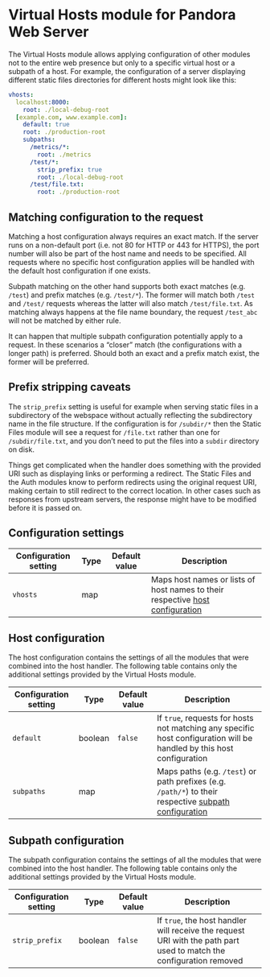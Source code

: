 # Virtual Hosts module for Pandora Web Server

The Virtual Hosts module allows applying configuration of other modules not to the entire web presence but only to a specific virtual host or a subpath of a host. For example, the configuration of a server displaying different static files directories for different hosts might look like this:

```yaml
vhosts:
  localhost:8000:
    root: ./local-debug-root
  [example.com, www.example.com]:
    default: true
    root: ./production-root
    subpaths:
      /metrics/*:
        root: ./metrics
      /test/*:
        strip_prefix: true
        root: ./local-debug-root
      /test/file.txt:
        root: ./production-root
```

## Matching configuration to the request

Matching a host configuration always requires an exact match. If the server runs on a non-default port (i.e. not 80 for HTTP or 443 for HTTPS), the port number will also be part of the host name and needs to be specified. All requests where no specific host configuration applies will be handled with the default host configuration if one exists.

Subpath matching on the other hand supports both exact matches (e.g. `/test`) and prefix matches (e.g. `/test/*`). The former will match both `/test` and `/test/` requests whereas the latter will also match `/test/file.txt`. As matching always happens at the file name boundary, the request `/test_abc` will not be matched by either rule.

It can happen that multiple subpath configuration potentially apply to a request. In these scenarios a “closer” match (the configurations with a longer path) is preferred. Should both an exact and a prefix match exist, the former will be preferred.

## Prefix stripping caveats

The `strip_prefix` setting is useful for example when serving static files in a subdirectory of the webspace without actually reflecting the subdirectory name in the file structure. If the configuration is for `/subdir/*` then the Static Files module will see a request for `/file.txt` rather than one for `/subdir/file.txt`, and you don’t need to put the files into a `subdir` directory on disk.

Things get complicated when the handler does something with the provided URI such as displaying links or performing a redirect. The Static Files and the Auth modules know to perform redirects using the original request URI, making certain to still redirect to the correct location. In other cases such as responses from upstream servers, the response might have to be modified before it is passed on.

## Configuration settings

| Configuration setting   | Type    | Default value | Description |
|-------------------------|---------|---------------|-------------|
| `vhosts`                | map     |               | Maps host names or lists of host names to their respective [host configuration](#host-configuration) |

## Host configuration

The host configuration contains the settings of all the modules that were combined into the host handler. The following table contains only the additional settings provided by the Virtual Hosts module.

| Configuration setting   | Type    | Default value | Description |
|-------------------------|---------|---------------|-------------|
| `default`               | boolean | `false`       | If `true`, requests for hosts not matching any specific host configuration will be handled by this host configuration |
| `subpaths`              | map     |               | Maps paths (e.g. `/test`) or path prefixes (e.g. `/path/*`) to their respective [subpath configuration](#subpath-configuration) |

## Subpath configuration

The subpath configuration contains the settings of all the modules that were combined into the host handler. The following table contains only the additional settings provided by the Virtual Hosts module.

| Configuration setting   | Type    | Default value | Description |
|-------------------------|---------|---------------|-------------|
| `strip_prefix`          | boolean | `false`       | If `true`, the host handler will receive the request URI with the path part used to match the configuration removed |
